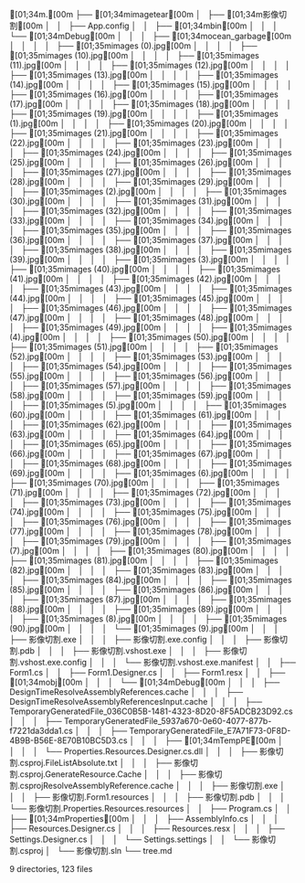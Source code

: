 [01;34m.[00m
├── [01;34mimagetear[00m
│   ├── [01;34m影像切割[00m
│   │   ├── App.config
│   │   ├── [01;34mbin[00m
│   │   │   └── [01;34mDebug[00m
│   │   │       ├── [01;34mocean_garbage[00m
│   │   │       │   ├── [01;35mimages (0).jpg[00m
│   │   │       │   ├── [01;35mimages (10).jpg[00m
│   │   │       │   ├── [01;35mimages (11).jpg[00m
│   │   │       │   ├── [01;35mimages (12).jpg[00m
│   │   │       │   ├── [01;35mimages (13).jpg[00m
│   │   │       │   ├── [01;35mimages (14).jpg[00m
│   │   │       │   ├── [01;35mimages (15).jpg[00m
│   │   │       │   ├── [01;35mimages (16).jpg[00m
│   │   │       │   ├── [01;35mimages (17).jpg[00m
│   │   │       │   ├── [01;35mimages (18).jpg[00m
│   │   │       │   ├── [01;35mimages (19).jpg[00m
│   │   │       │   ├── [01;35mimages (1).jpg[00m
│   │   │       │   ├── [01;35mimages (20).jpg[00m
│   │   │       │   ├── [01;35mimages (21).jpg[00m
│   │   │       │   ├── [01;35mimages (22).jpg[00m
│   │   │       │   ├── [01;35mimages (23).jpg[00m
│   │   │       │   ├── [01;35mimages (24).jpg[00m
│   │   │       │   ├── [01;35mimages (25).jpg[00m
│   │   │       │   ├── [01;35mimages (26).jpg[00m
│   │   │       │   ├── [01;35mimages (27).jpg[00m
│   │   │       │   ├── [01;35mimages (28).jpg[00m
│   │   │       │   ├── [01;35mimages (29).jpg[00m
│   │   │       │   ├── [01;35mimages (2).jpg[00m
│   │   │       │   ├── [01;35mimages (30).jpg[00m
│   │   │       │   ├── [01;35mimages (31).jpg[00m
│   │   │       │   ├── [01;35mimages (32).jpg[00m
│   │   │       │   ├── [01;35mimages (33).jpg[00m
│   │   │       │   ├── [01;35mimages (34).jpg[00m
│   │   │       │   ├── [01;35mimages (35).jpg[00m
│   │   │       │   ├── [01;35mimages (36).jpg[00m
│   │   │       │   ├── [01;35mimages (37).jpg[00m
│   │   │       │   ├── [01;35mimages (38).jpg[00m
│   │   │       │   ├── [01;35mimages (39).jpg[00m
│   │   │       │   ├── [01;35mimages (3).jpg[00m
│   │   │       │   ├── [01;35mimages (40).jpg[00m
│   │   │       │   ├── [01;35mimages (41).jpg[00m
│   │   │       │   ├── [01;35mimages (42).jpg[00m
│   │   │       │   ├── [01;35mimages (43).jpg[00m
│   │   │       │   ├── [01;35mimages (44).jpg[00m
│   │   │       │   ├── [01;35mimages (45).jpg[00m
│   │   │       │   ├── [01;35mimages (46).jpg[00m
│   │   │       │   ├── [01;35mimages (47).jpg[00m
│   │   │       │   ├── [01;35mimages (48).jpg[00m
│   │   │       │   ├── [01;35mimages (49).jpg[00m
│   │   │       │   ├── [01;35mimages (4).jpg[00m
│   │   │       │   ├── [01;35mimages (50).jpg[00m
│   │   │       │   ├── [01;35mimages (51).jpg[00m
│   │   │       │   ├── [01;35mimages (52).jpg[00m
│   │   │       │   ├── [01;35mimages (53).jpg[00m
│   │   │       │   ├── [01;35mimages (54).jpg[00m
│   │   │       │   ├── [01;35mimages (55).jpg[00m
│   │   │       │   ├── [01;35mimages (56).jpg[00m
│   │   │       │   ├── [01;35mimages (57).jpg[00m
│   │   │       │   ├── [01;35mimages (58).jpg[00m
│   │   │       │   ├── [01;35mimages (59).jpg[00m
│   │   │       │   ├── [01;35mimages (5).jpg[00m
│   │   │       │   ├── [01;35mimages (60).jpg[00m
│   │   │       │   ├── [01;35mimages (61).jpg[00m
│   │   │       │   ├── [01;35mimages (62).jpg[00m
│   │   │       │   ├── [01;35mimages (63).jpg[00m
│   │   │       │   ├── [01;35mimages (64).jpg[00m
│   │   │       │   ├── [01;35mimages (65).jpg[00m
│   │   │       │   ├── [01;35mimages (66).jpg[00m
│   │   │       │   ├── [01;35mimages (67).jpg[00m
│   │   │       │   ├── [01;35mimages (68).jpg[00m
│   │   │       │   ├── [01;35mimages (69).jpg[00m
│   │   │       │   ├── [01;35mimages (6).jpg[00m
│   │   │       │   ├── [01;35mimages (70).jpg[00m
│   │   │       │   ├── [01;35mimages (71).jpg[00m
│   │   │       │   ├── [01;35mimages (72).jpg[00m
│   │   │       │   ├── [01;35mimages (73).jpg[00m
│   │   │       │   ├── [01;35mimages (74).jpg[00m
│   │   │       │   ├── [01;35mimages (75).jpg[00m
│   │   │       │   ├── [01;35mimages (76).jpg[00m
│   │   │       │   ├── [01;35mimages (77).jpg[00m
│   │   │       │   ├── [01;35mimages (78).jpg[00m
│   │   │       │   ├── [01;35mimages (79).jpg[00m
│   │   │       │   ├── [01;35mimages (7).jpg[00m
│   │   │       │   ├── [01;35mimages (80).jpg[00m
│   │   │       │   ├── [01;35mimages (81).jpg[00m
│   │   │       │   ├── [01;35mimages (82).jpg[00m
│   │   │       │   ├── [01;35mimages (83).jpg[00m
│   │   │       │   ├── [01;35mimages (84).jpg[00m
│   │   │       │   ├── [01;35mimages (85).jpg[00m
│   │   │       │   ├── [01;35mimages (86).jpg[00m
│   │   │       │   ├── [01;35mimages (87).jpg[00m
│   │   │       │   ├── [01;35mimages (88).jpg[00m
│   │   │       │   ├── [01;35mimages (89).jpg[00m
│   │   │       │   ├── [01;35mimages (8).jpg[00m
│   │   │       │   ├── [01;35mimages (90).jpg[00m
│   │   │       │   └── [01;35mimages (9).jpg[00m
│   │   │       ├── 影像切割.exe
│   │   │       ├── 影像切割.exe.config
│   │   │       ├── 影像切割.pdb
│   │   │       ├── 影像切割.vshost.exe
│   │   │       ├── 影像切割.vshost.exe.config
│   │   │       └── 影像切割.vshost.exe.manifest
│   │   ├── Form1.cs
│   │   ├── Form1.Designer.cs
│   │   ├── Form1.resx
│   │   ├── [01;34mobj[00m
│   │   │   └── [01;34mDebug[00m
│   │   │       ├── DesignTimeResolveAssemblyReferences.cache
│   │   │       ├── DesignTimeResolveAssemblyReferencesInput.cache
│   │   │       ├── TemporaryGeneratedFile_036C0B5B-1481-4323-8D20-8F5ADCB23D92.cs
│   │   │       ├── TemporaryGeneratedFile_5937a670-0e60-4077-877b-f7221da3dda1.cs
│   │   │       ├── TemporaryGeneratedFile_E7A71F73-0F8D-4B9B-B56E-8E70B10BC5D3.cs
│   │   │       ├── [01;34mTempPE[00m
│   │   │       │   └── Properties.Resources.Designer.cs.dll
│   │   │       ├── 影像切割.csproj.FileListAbsolute.txt
│   │   │       ├── 影像切割.csproj.GenerateResource.Cache
│   │   │       ├── 影像切割.csprojResolveAssemblyReference.cache
│   │   │       ├── 影像切割.exe
│   │   │       ├── 影像切割.Form1.resources
│   │   │       ├── 影像切割.pdb
│   │   │       └── 影像切割.Properties.Resources.resources
│   │   ├── Program.cs
│   │   ├── [01;34mProperties[00m
│   │   │   ├── AssemblyInfo.cs
│   │   │   ├── Resources.Designer.cs
│   │   │   ├── Resources.resx
│   │   │   ├── Settings.Designer.cs
│   │   │   └── Settings.settings
│   │   └── 影像切割.csproj
│   └── 影像切割.sln
└── tree.md

9 directories, 123 files
